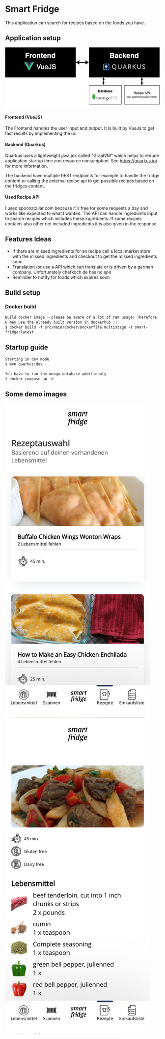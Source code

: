 # Smart Fridge

This application can search for recipes based on the foods you have.

## Application setup
![alt smart-fridge-setup](assets/img/smart-fridge-setup.png)

#### Frontend (VueJS)
The Frontend handles the user input and output. It is built by VueJs to get fast results by implementing the ui.

#### Backend (Quarkus)
Quarkus uses a lightweight java jdk called "GraalVM" which helps to reduce application startup time and resource consumption.
See https://quarkus.io/ for more information.

The backend have multiple REST endpoints for example to handle the fridge content or calling the external recipe api to get possible recipes based on the fridges content.

#### Used Recipe API
I used spoonacular.com because it´s free for some requests a day and works like expected to what I wanted. 
The API can handle ingredients input to search recipes which includes these ingredients. 
If some recipes contains also other not included ingredients it is also given in the response.

## Features Ideas
* If there are missed ingredients for an recipe call a local market store with the missed ingredients and checkout to get the missed ingredients soon.
* Translation (or use a API which can translate or is driven by a german company. Unfortunately chefkoch.de has no api)
* Reminder to notify for foods which expires soon

## Build setup
### Docker build
```
Build docker image - please be aware of a lot of ram usage! Therefore u may use the already built version in dockerhub :) 
$ docker build -f src/main/docker/Dockerfile.multistage -t smart-fridge:latest .
```

## Startup guide
```
Starting in dev mode
$ mvn quarkus:dev

You have to run the mongo database additionaly
$ docker-compose up -d
```

## Some demo images

![alt smart-fridge-demo](assets/img/smart-fridge-demo.png)
![alt smart-fridge-demo-1](assets/img/smart-fridge-demo-1.png)

